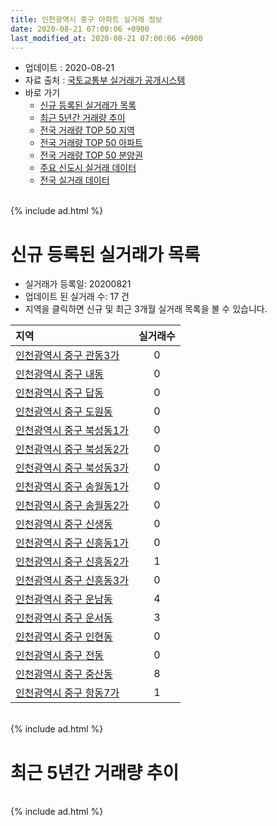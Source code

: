 ```yaml
---
title: 인천광역시 중구 아파트 실거래 정보
date: 2020-08-21 07:00:06 +0900
last_modified_at: 2020-08-21 07:00:06 +0900
---
```


* 업데이트 : 2020-08-21
* 자료 출처 : [국토교통부 실거래가 공개시스템](http://rt.molit.go.kr)
* 바로 가기
    * [신규 등록된 실거래가 목록](#신규-등록된-실거래가-목록)
    * [최근 5년간 거래량 추이](#최근-5년간-거래량-추이)
    * [전국 거래량 TOP 50 지역](https://inasie.github.io/apt-trade-info/최근-3개월-전국에서-가장-거래가-많이-발생한-지역)
    * [전국 거래량 TOP 50 아파트](https://inasie.github.io/apt-trade-info/최근-3개월-전국에서-가장-거래가-많이-발생한-아파트)
    * [전국 거래량 TOP 50 분양권](https://inasie.github.io/apt-trade-info/최근-3개월-전국에서-가장-거래가-많이-발생한-분양권)
    * [주요 신도시 실거래 데이터](https://inasie.github.io/apt-trade-info/주요-신도시)
    * [전국 실거래 데이터](https://inasie.github.io/apt-trade-info/전국)

<br>
{% include ad.html %}
<br>

# 신규 등록된 실거래가 목록
* 실거래가 등록일: 20200821
* 업데이트 된 실거래 수: 17 건
* 지역을 클릭하면 신규 및 최근 3개월 실거래 목록을 볼 수 있습니다.


|지역|실거래수|
|:---|:---:|
|[인천광역시 중구 관동3가](https://inasie.github.io/apt-trade-info/인천광역시-중구-관동3가)|0|
|[인천광역시 중구 내동](https://inasie.github.io/apt-trade-info/인천광역시-중구-내동)|0|
|[인천광역시 중구 답동](https://inasie.github.io/apt-trade-info/인천광역시-중구-답동)|0|
|[인천광역시 중구 도원동](https://inasie.github.io/apt-trade-info/인천광역시-중구-도원동)|0|
|[인천광역시 중구 북성동1가](https://inasie.github.io/apt-trade-info/인천광역시-중구-북성동1가)|0|
|[인천광역시 중구 북성동2가](https://inasie.github.io/apt-trade-info/인천광역시-중구-북성동2가)|0|
|[인천광역시 중구 북성동3가](https://inasie.github.io/apt-trade-info/인천광역시-중구-북성동3가)|0|
|[인천광역시 중구 송월동1가](https://inasie.github.io/apt-trade-info/인천광역시-중구-송월동1가)|0|
|[인천광역시 중구 송월동2가](https://inasie.github.io/apt-trade-info/인천광역시-중구-송월동2가)|0|
|[인천광역시 중구 신생동](https://inasie.github.io/apt-trade-info/인천광역시-중구-신생동)|0|
|[인천광역시 중구 신흥동1가](https://inasie.github.io/apt-trade-info/인천광역시-중구-신흥동1가)|0|
|[인천광역시 중구 신흥동2가](https://inasie.github.io/apt-trade-info/인천광역시-중구-신흥동2가)|1|
|[인천광역시 중구 신흥동3가](https://inasie.github.io/apt-trade-info/인천광역시-중구-신흥동3가)|0|
|[인천광역시 중구 운남동](https://inasie.github.io/apt-trade-info/인천광역시-중구-운남동)|4|
|[인천광역시 중구 운서동](https://inasie.github.io/apt-trade-info/인천광역시-중구-운서동)|3|
|[인천광역시 중구 인현동](https://inasie.github.io/apt-trade-info/인천광역시-중구-인현동)|0|
|[인천광역시 중구 전동](https://inasie.github.io/apt-trade-info/인천광역시-중구-전동)|0|
|[인천광역시 중구 중산동](https://inasie.github.io/apt-trade-info/인천광역시-중구-중산동)|8|
|[인천광역시 중구 항동7가](https://inasie.github.io/apt-trade-info/인천광역시-중구-항동7가)|1|


<br>
{% include ad.html %}
<br>

# 최근 5년간 거래량 추이


<div style="width:100%;">
    <canvas id="deal_progress" height="200"></canvas>
</div>

<script>
new Chart(document.getElementById("deal_progress"), {
    type: 'line',
    data: {
        labels: ['201508','201509','201510','201511','201512','201601','201602','201603','201604','201605','201606','201607','201608','201609','201610','201611','201612','201701','201702','201703','201704','201705','201706','201707','201708','201709','201710','201711','201712','201801','201802','201803','201804','201805','201806','201807','201808','201809','201810','201811','201812','201901','201902','201903','201904','201905','201906','201907','201908','201909','201910','201911','201912','202001','202002','202003','202004','202005','202006','202007','202008'],
        datasets: [{
            label: '매매',
            pointRadius: 1,
            data: [209, 249, 217, 170, 216, 155, 129, 227, 205, 177, 229, 182, 161, 182, 254, 156, 135, 149, 106, 107, 100, 124, 117, 91, 99, 115, 84, 83, 89, 115, 109, 142, 89, 107, 102, 115, 138, 167, 204, 136, 147, 151, 183, 206, 180, 188, 201, 209, 224, 158, 242, 250, 261, 250, 565, 395, 218, 283, 475, 203, 58],
            borderColor: "rgba(255, 201, 14, 1)",
            backgroundColor: "rgba(255, 201, 14, 0.5)",
            fill: false,
            lineTension: 0
        },{
            label: '전월세',
            pointRadius: 1,
            data: [200, 132, 184, 116, 166, 187, 176, 192, 168, 159, 140, 159, 207, 195, 217, 198, 226, 238, 242, 236, 179, 209, 162, 186, 181, 174, 150, 149, 146, 182, 160, 184, 141, 147, 161, 190, 231, 254, 269, 274, 250, 362, 353, 492, 524, 482, 357, 289, 239, 261, 346, 287, 300, 292, 351, 421, 299, 338, 315, 260, 71],
            borderColor: "rgba(0, 141, 185, 1)",
            backgroundColor: "rgba(0, 141, 185, 0.5)",
            fill: false,
            lineTension: 0
        }
        ]
    },
    options: {
        responsive: true,
        title: {
            display: false
        },
        tooltips: {
            mode: 'index',
            intersect: false
        },
        hover: {
            mode: 'nearest',
            intersect: true
        },
        scales: {
            xAxes: [{
                display: true,
                scaleLabel: {
                    display: true,
                    labelString: '년/월'
                }
            }],
            yAxes: [{
                display: true,
                ticks: {
                    suggestedMin: 0,
                },
                scaleLabel: {
                    display: true,
                    labelString: '실거래 수'
                }
            }]
        }
    }
});

</script>


<br>
{% include ad.html %}
<br>

